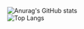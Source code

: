 ![Anurag's GitHub stats](https://github-readme-stats.vercel.app/api?username=Ninestates9)  
![Top Langs](https://github-readme-stats.vercel.app/api/top-langs/?username=Ninestates9)  


